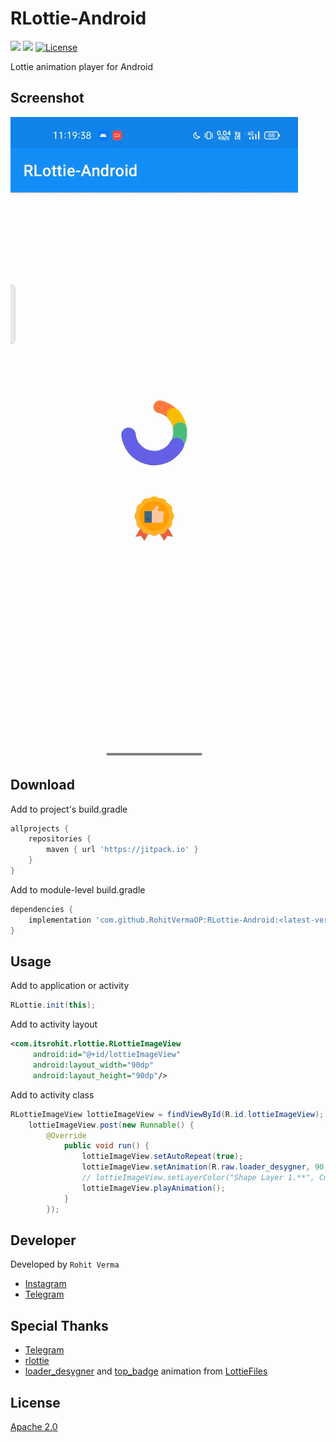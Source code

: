 # RLottie-Android
[![](https://img.shields.io/badge/Minimum%20Sdk-21-2196F3)](https://github.com/RohitVermaOP/StackBlur)
[![](https://jitpack.io/v/RohitVermaOP/RLottie-Android.svg)](https://jitpack.io/#RohitVermaOP/RLottie-Android)
[![License](https://img.shields.io/badge/License-Apache_2.0-blue.svg)](./LICENSE)

Lottie animation player for Android

## Screenshot

![](screenshot.gif)

## Download 

Add to project's build.gradle
```gradle
allprojects {
	repositories {
		maven { url 'https://jitpack.io' }
	}
}
```

Add to module-level build.gradle
```gradle
dependencies { 
    implementation 'com.github.RohitVermaOP:RLottie-Android:<latest-version>'
}
```

## Usage

Add to application or activity
```java
RLottie.init(this);
```

Add to activity layout
```xml
<com.itsrohit.rlottie.RLottieImageView
     android:id="@+id/lottieImageView"
	 android:layout_width="90dp"
	 android:layout_height="90dp"/>
```

Add to activity class
```java
RLottieImageView lottieImageView = findViewById(R.id.lottieImageView);
    lottieImageView.post(new Runnable() {
		@Override
			public void run() {
				lottieImageView.setAutoRepeat(true);
				lottieImageView.setAnimation(R.raw.loader_desygner, 90, 90);
				// lottieImageView.setLayerColor("Shape Layer 1.**", Color.parseColor("#FF7043"));
				lottieImageView.playAnimation();
			}
		});
```

## Developer

Developed by ```Rohit Verma```
+ [Instagram](http://instagram.com/mr_rohitverma88)
+ [Telegram](http://t.me/RohitVerma88)

## Special Thanks
+ [Telegram](https://github.com/DrKLO/Telegram)
+ [rlottie](https://github.com/Samsung/rlottie)
+ [loader_desygner](https://lottiefiles.com/93759-loader-desygner) and [top_badge](https://lottiefiles.com/96489-top-badge-animation) animation from [LottieFiles](https://lottiefiles.com)

## License

[Apache 2.0](./LICENSE)